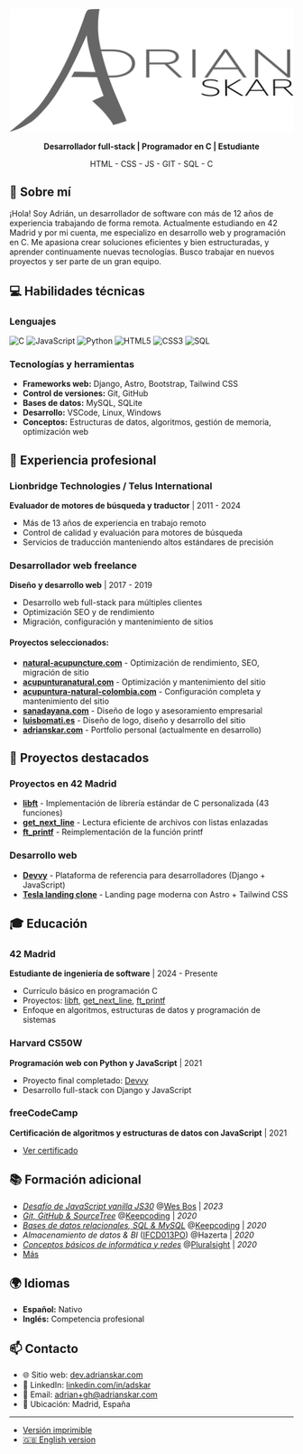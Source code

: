 ![Adrian Skar](images/adskar-black.svg)

<p style="text-align: center;"><strong>Desarrollador full-stack | Programador en C | Estudiante</strong></p>

<p style="text-align: center;">HTML - CSS - JS - GIT - SQL - C</p>

## 👋 Sobre mí

¡Hola! Soy Adrián, un desarrollador de software con más de 12 años de experiencia trabajando de forma remota. Actualmente estudiando en 42 Madrid y por mi cuenta, me especializo en desarrollo web y programación en C. Me apasiona crear soluciones eficientes y bien estructuradas, y aprender continuamente nuevas tecnologías. Busco trabajar en nuevos proyectos y ser parte de un gran equipo.

## 💻 Habilidades técnicas

### Lenguajes
![C](https://img.shields.io/badge/C-00599C?style=flat&logo=c&logoColor=white)
![JavaScript](https://img.shields.io/badge/JavaScript-F7DF1E?style=flat&logo=javascript&logoColor=black)
![Python](https://img.shields.io/badge/Python-3776AB?style=flat&logo=python&logoColor=white)
![HTML5](https://img.shields.io/badge/HTML5-E34F26?style=flat&logo=html5&logoColor=white)
![CSS3](https://img.shields.io/badge/CSS3-1572B6?style=flat&logo=css3&logoColor=white)
![SQL](https://img.shields.io/badge/SQL-4479A1?style=flat&logo=mysql&logoColor=white)

### Tecnologías y herramientas
- **Frameworks web:** Django, Astro, Bootstrap, Tailwind CSS
- **Control de versiones:** Git, GitHub
- **Bases de datos:** MySQL, SQLite
- **Desarrollo:** VSCode, Linux, Windows
- **Conceptos:** Estructuras de datos, algoritmos, gestión de memoria, optimización web

## 💼 Experiencia profesional

### Lionbridge Technologies / Telus International
**Evaluador de motores de búsqueda y traductor** | 2011 - 2024
- Más de 13 años de experiencia en trabajo remoto
- Control de calidad y evaluación para motores de búsqueda
- Servicios de traducción manteniendo altos estándares de precisión

### Desarrollador web freelance
**Diseño y desarrollo web** | 2017 - 2019
- Desarrollo web full-stack para múltiples clientes
- Optimización SEO y de rendimiento
- Migración, configuración y mantenimiento de sitios

#### Proyectos seleccionados:
- **[natural-acupuncture.com](https://natural-acupuncture.com/)** - Optimización de rendimiento, SEO, migración de sitio
- **[acupunturanatural.com](https://web.archive.org/web/20190112201615/https://acupunturanatural.com/)** - Optimización y mantenimiento del sitio
- **[acupuntura-natural-colombia.com](https://acupuntura-natural-colombia.com/)** - Configuración completa y mantenimiento del sitio
- **[sanadayana.com](https://web.archive.org/web/20171020115041/https://sanadayana.com/)** - Diseño de logo y asesoramiento empresarial
- **[luisbomati.es](http://luisbomati.es/)** - Diseño de logo, diseño y desarrollo del sitio
- **[adrianskar.com](https://dev.adrianskar.com)** - Portfolio personal (actualmente en desarrollo)

## 🚀 Proyectos destacados

### Proyectos en 42 Madrid
- **[libft](https://github.com/AdrianSkar/42-libft)** - Implementación de librería estándar de C personalizada (43 funciones)
- **[get_next_line](https://github.com/AdrianSkar/42-get_next_line)** - Lectura eficiente de archivos con listas enlazadas
- **[ft_printf](https://github.com/AdrianSkar/42-printf)** - Reimplementación de la función printf

### Desarrollo web
- **[Devvy](https://github.com/AdrianSkar/CS50W_capstone)** - Plataforma de referencia para desarrolladores (Django + JavaScript)
- **[Tesla landing clone](https://github.com/AdrianSkar/tesla-landing-clone-astro)** - Landing page moderna con Astro + Tailwind CSS

## 🎓 Educación

### 42 Madrid
**Estudiante de ingeniería de software** | 2024 - Presente
- Currículo básico en programación C
- Proyectos: [libft](https://github.com/AdrianSkar/42-libft), [get_next_line](https://github.com/AdrianSkar/42-get_next_line), [ft_printf](https://github.com/AdrianSkar/42-printf)
- Enfoque en algoritmos, estructuras de datos y programación de sistemas

### Harvard CS50W
**Programación web con Python y JavaScript** | 2021
- Proyecto final completado: [Devvy](https://github.com/AdrianSkar/CS50W_capstone)
- Desarrollo full-stack con Django y JavaScript

### freeCodeCamp
**Certificación de algoritmos y estructuras de datos con JavaScript** | 2021
- [Ver certificado](https://www.freecodecamp.org/certification/adrianskar/javascript-algorithms-and-data-structures)

## 📚 Formación adicional

- *[Desafío de JavaScript vanilla JS30](https://javascript30.com/)* @[Wes Bos](https://wesbos.com/) | *2023*
- *[Git, GitHub & SourceTree](https://plataforma.keepcoding.io/p/curso-git-github-sourcetree)* @[Keepcoding](https://keepcoding.io/) | *2020*
- *[Bases de datos relacionales, SQL & MySQL](https://plataforma.keepcoding.io/p/curso-bbdd-sql-mysql)* @[Keepcoding](https://keepcoding.io/) | *2020*
- *Almacenamiento de datos & BI* ([IFCD013PO](http://www.madrid.org/sfoc_web/2016/IFCD013PO.pdf)) @Hazerta | *2020*
- *[Conceptos básicos de informática y redes](https://app.pluralsight.com/paths/skill/fundamentals-of-it-operations-skill)* @[Pluralsight](https://www.pluralsight.com/) | *2020*
- [Más](further%20edu.md)

## 🌍 Idiomas

- **Español:** Nativo
- **Inglés:** Competencia profesional

## 📫 Contacto

- 🌐 Sitio web: [dev.adrianskar.com](https://dev.adrianskar.com)
- 💼 LinkedIn: [linkedin.com/in/adskar](https://linkedin.com/in/adskar)
- 📧 Email: adrian+gh@adrianskar.com
- 📍 Ubicación: Madrid, España

___

- [Versión imprimible](ResumeAds-ES.pdf)
- [🇬🇧 English version](https://github.com/AdrianSkar/cv)
